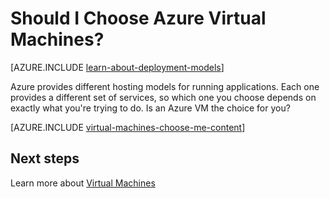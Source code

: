 <properties 
	pageTitle="Should I Choose Azure VMs? | Windows Azure"
	description="Learn Azure VMs and how they compare to the different application hosting models on Azure."
	headerExpose=""
	footerExpose=""
	services="virtual-machines"
	authors="cynthn"
	documentationCenter=""
	manager="timlt"
	tags=azure-resource-manager, azure-service-management/>

<tags
	ms.service="virtual-machines"
	ms.date="06/19/2015"
	wacn.date=""/>

# Should I Choose Azure Virtual Machines?

[AZURE.INCLUDE [learn-about-deployment-models](../includes/learn-about-deployment-models-include.md)]

Azure provides different hosting models for running applications. Each one provides a different set of services, so which one you choose depends on exactly what you're trying to do. Is an Azure VM the choice for you?

[AZURE.INCLUDE [virtual-machines-choose-me-content](../includes/virtual-machines-choose-me-content.md)]

## Next steps
Learn more about [Virtual Machines](https://msdn.microsoft.com/zh-cn/library/azure/jj156143.aspx)

[Azure Websites]: /documentation/services/web-sites
[Virtual Machines]: #tellmevm
[Cloud Services]: /documentation/articles/cloud-services-choose-me